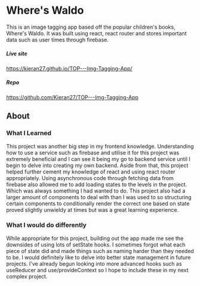 # Where's Waldo
This is an image tagging app based off the popular children's books, Where's Waldo.
It was built using react, react router and stores important data such as user times through firebase.

##### Live site
https://kieran27.github.io/TOP---Img-Tagging-App/
##### Repo
https://github.com/Kieran27/TOP---Img-Tagging-App

## About

### What I Learned

This project was another big step in my frontend knowledge. Understanding how to use a service such as firebase and utilise it for this project was extremely beneficial and I can see it being my go to backend service until I begin to delve into creating my own backend. Aside from that, this project helped further cement my knowledge of react and using react router appropriately. Using asynchronous code through fetching data from firebase also allowed me to add loading states to the levels in the project. Which was always something I had wanted to do. This project also had a larger amount of components to deal with than I was used to so structuring certain components to conditionally render the correct one based on state proved slightly unwieldy at times but was a great learning experience.

### What I would do differently
While appropriate for this project, building out the app made me see the downsides of using lots of setState hooks. I sometimes forgot what each piece of state did and made things such as naming harder than they needed to be. I would definitely like to delve into better state management in future projects. I've already begun looking into more advanced hooks such as useReducer and use/provideContext so I hope to include these in my next complex project.
